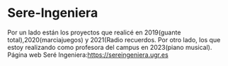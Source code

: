 # Sere-Ingeniera
Por un lado están los proyectos que realicé en 2019(guante total),2020(marciajuegos) y 2021(Radio recuerdos.
Por otro lado, los que estoy realizando como profesora del campus en 2023(piano musical).
Página web Seré Ingeniera:https://sereingeniera.ugr.es

